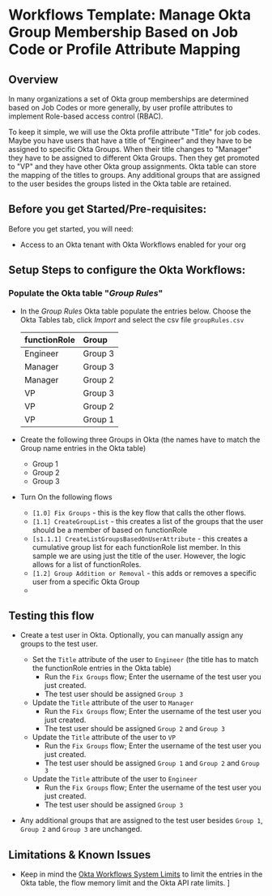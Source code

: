 # Workflows Template: Manage Okta Group Membership Based on Job Code or Profile Attribute Mapping

## Overview


In many organizations a set of Okta group memberships are determined based on Job Codes or more generally, by user profile attributes to implement Role-based access control (RBAC).  

To keep it simple, we will use the Okta profile attribute "Title" for job codes. Maybe you have users that have a title of "Engineer" and they have to be assigned to specific Okta Groups. When their title changes to "Manager" they have to be assigned to different Okta Groups. Then they get promoted to "VP" and they have other Okta group assignments. Okta table can store the mapping of the titles to groups. Any additional groups that are assigned to the user besides the groups listed in the Okta table are retained. 

## Before you get Started/Pre-requisites: 

Before you get started, you will need:
- Access to an Okta tenant with Okta Workflows enabled for your org 

## Setup Steps to configure the Okta Workflows: 

### Populate the Okta table "*Group Rules*"
- In the *Group Rules* Okta table populate the entries below. Choose the Okta Tables tab, click *Import* and select the csv file `groupRules.csv`
    

    | **functionRole** | **Group**  | 
    |:----------|:----------|
    | Engineer   | Group 3 | 
    | Manager  | Group 3    | 
    | Manager  | Group 2    | 
    | VP  | Group 3    | 
    | VP  | Group 2    | 
    | VP  | Group 1    | 
- Create the following three Groups in Okta (the names have to match the Group name entries in the Okta table)
    - Group 1
    - Group 2
    - Group 3

- Turn On the following flows
    - `[1.0] Fix Groups` - this is the key flow that calls the other flows. 
    - `[1.1] CreateGroupList` - this creates a list of the groups that the user should be a member of based on functionRole
    - `[s1.1.1] CreateListGroupsBasedOnUserAttribute` - this creates a cumulative group list for each functionRole list member. In this sample we are using just the title of the user. However, the logic allows for a list of functionRoles. 
    - `[1.2] Group Addition or Removal` - this adds or removes a specific user from a specific Okta Group
    - 
## Testing this flow
- Create a test user in Okta. Optionally, you can manually assign any groups to the test user.

    - Set the `Title` attribute of the user to `Engineer` (the title has to match the functionRole entries in the Okta table)
        - Run the `Fix Groups` flow; Enter the username of the test user you just created. 
        - The test user should be assigned `Group 3` 
    - Update the `Title` attribute of the user to `Manager`
        - Run the `Fix Groups` flow; Enter the username of the test user you just created. 
        - The test user should be assigned `Group 2` and `Group 3`
    - Update the `Title` attribute of the user to `VP`
        - Run the `Fix Groups` flow; Enter the username of the test user you just created. 
        - The test user should be assigned `Group 1` and `Group 2` and `Group 3`
    - Update the `Title` attribute of the user to `Engineer` 
        - Run the `Fix Groups` flow; Enter the username of the test user you just created. 
        - The test user should be assigned `Group 3` 


- Any additional groups that are assigned to the test user besides `Group 1`, `Group 2` and `Group 3` are unchanged. 



## Limitations & Known Issues

- Keep in mind the [Okta Workflows System Limits](https://help.okta.com/en/prod/Content/Topics/Workflows/workflows-system-limits.htm) to limit the entries in the Okta table, the flow memory limit and the Okta API rate limits. 
]
